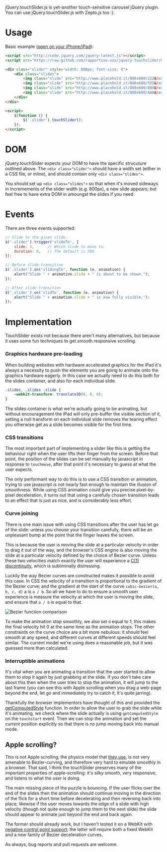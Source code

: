 jQuery.touchSlider.js is yet-another touch-sensitive carousel jQuery plugin.
You can use jQuery.touchSlider.js with Zepto.js too :).

Usage
=====

Basic example ([open on your iPhone/iPad](http://bit.ly/tslider)):

```html
<script src="http://code.jquery.com/jquery-latest.js"></script>
<script src="https://raw.github.com/rapportive-oss/jquery-touchslider/master/jquery.touchslider.js"></script>

<div class="slider" style="width: 800px; font-size: 0">
    <div class="slides">
        <img class="slide" src="http://www.placehold.it/800x600/222&text=ONE">
        <img class="slide" src="http://www.placehold.it/800x600/555&text=TWO">
        <img class="slide" src="http://www.placehold.it/800x600/888&text=THREE">
        <img class="slide" src="http://www.placehold.it/800x600/AAA&text=FOUR">
    </div>
</div>

<script>
    $(function () {
        $('.slider').touchSlider();
    });
</script>
```

DOM
===

jQuery.touchSlider expects your DOM to have the specific strucuture outlined above.
The `<div class="slider">` should have a width set (either in a CSS file, or inline),
and should contain only `<div class="slides">`.

You should set up `<div class="slides">` so that when it's moved sideways in incremements
of the slider width (e.g. 800px), a new slide appears; but feel free to have extra
DOM in amoungst the slides if you need.

Events
======

There are three events supported:

```javascript
// Slide to the given slide.
$('.slider').trigger('slideTo', {
    slide: 3,      // Which slide to move to.
    duration: 0,   // The default is 500.
});

// Before slide-transition
$('.slider').on('slidingTo', function (e, animation) {
    alert("Slide " + animation.slide + " is about to be shown.");
});

// After slide-transition
$('.slider').on('slidTo', function (e, animation) {
    alert("Slide " + animation.slide + " is now fully visible.");
});
```

Implementation
==============

TouchSlider exists not because there aren't many alternatives, but because it uses some
fun techniques to get smooth responsive scrolling.

### Graphics hardware pre-loading

When building websites with hardware accelerated graphics for the iPad it's always a
necessity to push the elements you are going to animate onto the graphics hardware eagerly.
In this case we actually need to do this both for the slides container, and also for each
individual slide.

```css
.slides, .slides .slide {
    -webkit-transform: translate3D(0, 0, 0);
}
```

The slides container is what we're actually going to be animating, but
without encouragement the iPad will only pre-buffer the visible section of it, setting a
null transform on each individual slide removes the tearing effect you otherwise get as a
slide becomes visible for the first time.

### CSS transitions

The most important part of implementing a slider like this is getting the behaviour right
when the user lifts their finger from the screen. Before that point, the position of the
slides can be set manually by javascript in response to `touchmove`, after that point it's
necessary to guess at what the user expects.

The only performant way to do this is to use a CSS transition or animation, trying to use
javascript is not nearly fast enough to maintain the illusion of smoothness. While
using CSS animation could give you precise pixel-by-pixel deceleration, it turns out that
using a carefully chosen transition leads to an effect that is just as nice, and is
considerably less effort.

### Curve joining

There is one main issue with using CSS transitions after the user has let go of the
slide: unless you choose your transition carefully, there will be an unpleasant bump at
the point that the finger leaves the screen.

This is because the user is moving the slide at a particular velocity in order to drag it
out of the way, and the browser's CSS engine is also moving the slide at a particular
velocity defined by the choice of Bezier curve. Unless these two velocities match exactly
the user will experience a [C(1)
discontinuity](http://en.wikipedia.org/wiki/Smooth_function#Parametric_continuity), which
is subliminally distressing.

Luckily the way Bezier curves are constructed makes it possible to avoid this case. In CSS
the velocity of a transition is proportional to the gradient of the Bezier curve; and the
gradient at the start of the curve `cubic-bezier(a, b, c, d)` a is `a / b`. So all we have
to do to ensure a smooth user experience is measure the velocity at which the user is moving
the slide, and ensure that `a / b` is equal to that.

![Bezier function comparison](http://code.rapportive.com/jquery-touchslider/img/continuity.svg)

To make the animation stop smoothly, we also set `d` equal to 1; this makes the final
velocity hit 0 at the same time as the animation stops. The other constraints on the
curve choice are a bit more nebulous: it should feel smooth at any speed, and different
curves at different speeds should feel similar. The current model we're using does a
reasonable job, but it was guessed more than calculated.

### Interruptible animations

It's vital when you are animating a transition that the user started to allow them to
stop it again by just grabbing at the slide. If you don't take care about this then when
the user tries to stop the animation, it will jump to the last frame (you can see this
with Apple scrolling when you drag a web-page beyond the end, let go and immediately try
to catch it, it's quite jarring).

Thankfully the browser implementors have thought of this and provided the
[getComputedStyle](https://developer.mozilla.org/en-US/docs/DOM/window.getComputedStyle)
function. In order to allow the user to grab the slide while it's animating, we check
where the slide actually is using `getComputedStyle` on the `touchstart` event.
Then we can stop the animation and set the current position explicitly so that there is no jump
moving back into manual mode.

## Apple scrolling?

This is not Apple scrolling, the physics model that [they
use](https://github.com/jimeh/PastryKit/blob/master/mobile/dist/PastryKit.js), is not very
amenable to Bezier-curving, and therefore very hard to emulate smoothly in a browser.
That said, I think the touchSlider preserves many of the important properties of
apple-scrolling: it's silky smooth, very responsive, and listens to what the user is
doing.

The main missing piece of the puzzle is bouncing. If the user flicks over the end of the
slides then the animation should continue moving in the direction of the flick for a short
time before decelerating and then reversing back into place; likewise if the user moves
towards the edge of a slide with high velocity (though not quite enough to jump them to
the next slide) the slide should appear to animate just beyond the end and back again.

The former should already work, but I haven't tested it on a WebKit with [negative control
point support](https://bugs.webkit.org/show_bug.cgi?id=45761); the latter will require
both a fixed WebKit and a new family of Bezier deceleration curves.

As always, bug reports and pull requests are welcome.
